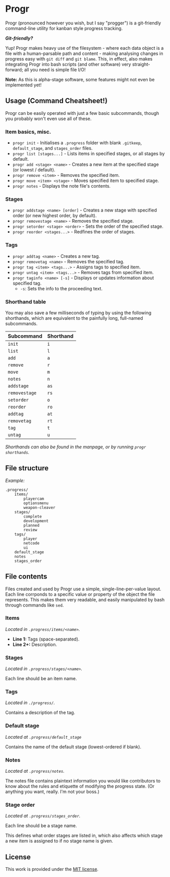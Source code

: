 # Progr
Progr (pronounced however you wish, but I say "progger") is a git-friendly command-line utility for kanban style progress tracking.

**_Git-friendly?_**

Yup! Progr makes heavy use of the filesystem - where each data object is a file with a human-parsable path and content - making analysing changes in progress easy with `git diff` and `git blame`. This, in effect, also makes integrating Progr into bash scripts (and other software) very straight-forward; all you need is simple file I/O!

**Note:** As this is alpha-stage software, some features might not even be implemented yet!

## Usage (Command Cheatsheet!)
Progr can be easily operated with just a few basic subcommands, though you probably won't even use all of these.

### Item basics, misc.
- `progr init` - Initialises a `.progress` folder with blank `.gitkeep`, `default_stage`, and `stages_order` files.
- `progr list [stages...]` - Lists items in specified stages, or all stages by default.
- `progr add <stage> <name>` - Creates a new item at the specified stage (or lowest / default).
- `progr remove <item>` - Removes the specified item.
- `progr move <item> <stage>` - Moves specified item to specified stage.
- `progr notes` - Displays the note file's contents.

### Stages
- `progr addstage <name> [order]` - Creates a new stage with specified order (or new highest order, by default).
- `progr removestage <name>` - Removes the specified stage.
- `progr setorder <stage> <order>` - Sets the order of the specified stage.
- `progr reorder <stages...>` - Redfines the order of stages.

### Tags
- `progr addtag <name>` - Creates a new tag.
- `progr removetag <name>` - Removes the specified tag.
- `progr tag <item> <tags...>` - Assigns tags to specified item.
- `progr untag <item> <tags...>` - Removes tags from specified item.
- `progr taginfo <name> [-s]` - Displays or updates information about specified tag.
    - `-s`: Sets the info to the proceeding text.

### Shorthand table
You may also save a few milliseconds of typing by using the following shorthands, which are equivalent to the painfully long, full-named subcommands.

| Subcommand    | Shorthand |
|---------------|-----------|
| `init`        | `i`       |
| `list`        | `l`       |
| `add`         | `a`       |
| `remove`      | `r`       |
| `move`        | `m`       |
| `notes`       | `n`       |
| `addstage`    | `as`      |
| `removestage` | `rs`      |
| `setorder`    | `o`       |
| `reorder`     | `ro`      |
| `addtag`      | `at`      |
| `removetag`   | `rt`      |
| `tag`         | `t`       |
| `untag`       | `u`       |

*Shorthands can also be found in the manpage, or by running `progr shorthands`.*

## File structure

*Example:*
```
.progress/
    items/
        playercam
        optionsmenu
        weapon-cleaver
    stages/
        complete
        development
        planned
        review
    tags/
        player
        netcode
        ui
    default_stage
    notes
    stages_order
```

## File contents
Files created and used by Progr use a simple, single-line-per-value layout. Each line corrponds to a specific value or property of the object the file represents. This makes them very readable, and easily manipulated by bash through commands like `sed`.

### Items
*Located in `.progress/items/<name>`.*

- **Line 1:** Tags (space-separated).
- **Line 2+:** Description.

### Stages
*Located in `.progress/stages/<name>`.*

Each line should be an item name.

### Tags
*Located in `./progress/`.*

Contains a description of the tag.

### Default stage
*Located at `.progress/default_stage`*

Contains the name of the default stage (lowest-ordered if blank).

### Notes
*Located at `.progress/notes`.*

The notes file contains plaintext information you would like contributors to know about the rules and etiquette of modifying the progress state. (Or anything you want, really. I'm not your boss.)

### Stage order
*Located at `.progress/stages_order`.*

Each line should be a stage name.

This defines what order stages are listed in, which also affects which stage a new item is assigned to if no stage name is given.

## License
This work is provided under the [MIT license](https://choosealicense.com/licenses/mit/).